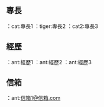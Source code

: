 ## 專長
  ：cat:專長1
  ：tiger:專長2
  ：cat2:專長3
  
## 經歷
  ：ant:經歷1
  ：ant:經歷2
  ：ant:經歷3
  
## 信箱
  ：ant:信箱1@信箱.com
